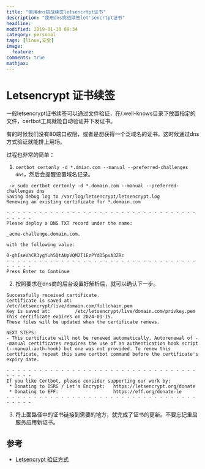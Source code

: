 ```yaml
---
title: "使用dns挑战续签letsencrtpt证书"
description: "使用dns挑战续签let'sencrtpt证书"
headline:
modified: 2019-01-10 09:34
category: personal
tags: [linux,安全]
image:
  feature:
comments: true
mathjax:
---
```


#  Letsencrypt 证书续签

一般letsencrypt证书续签可以通过文件验证，在/.well-knows目录下放置指定的文件，certbot工具就能自动验证并下发证书。

有的时候我们没有80端口权限，或者是想获得一个泛域名的证书，这时候通过dns方式验证就能排上用场。

过程也非常的简单：

1. `certbot certonly -d *.dmian.com --manual --preferred-challenges dns`，然后会提醒设置域名记录。

```
 -> sudo certbot certonly -d *.domain.com --manual --preferred-challenges dns
Saving debug log to /var/log/letsencrypt/letsencrypt.log
Renewing an existing certificate for *.domain.com

- - - - - - - - - - - - - - - - - - - - - - - - - - - - - - - - - - - - - - - -
Please deploy a DNS TXT record under the name:

_acme-challenge.domain.com.

with the following value:

0-ghIseVhCR3ygYuh5QtAUpVQM2T1EzPYdD5puA3ZRc
- - - - - - - - - - - - - - - - - - - - - - - - - - - - - - - - - - - - - - - -
Press Enter to Continue

```

2. 按照要求在dns商的后台设置好解析后，就可以确认下一步。

```
Successfully received certificate.
Certificate is saved at: /etc/letsencrypt/live/domain.com/fullchain.pem
Key is saved at:         /etc/letsencrypt/live/domain.com/privkey.pem
This certificate expires on 2024-01-15.
These files will be updated when the certificate renews.

NEXT STEPS:
- This certificate will not be renewed automatically. Autorenewal of --manual certificates requires the use of an authentication hook script (--manual-auth-hook) but one was not provided. To renew this certificate, repeat this same certbot command before the certificate's expiry date.

- - - - - - - - - - - - - - - - - - - - - - - - - - - - - - - - - - - - - - - -
If you like Certbot, please consider supporting our work by:
 * Donating to ISRG / Let's Encrypt:   https://letsencrypt.org/donate
 * Donating to EFF:                    https://eff.org/donate-le
- - - - - - - - - - - - - - - - - - - - - - - - - - - - - - - - - - - - - - - -
```

3. 将上面路径中的证书链接到需要的地方，就完成了证书的更新。不要忘记重启服务应用新证书。


## 参考

+ [Letsencrypt 验证方式](https://letsencrypt.org/zh-cn/docs/challenge-types/)
